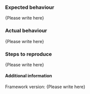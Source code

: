 ### Expected behaviour

{Please write here}

### Actual behaviour

{Please write here}

### Steps to reproduce

{Please write here}

#### Additional information

Framework version: {Please write here}
